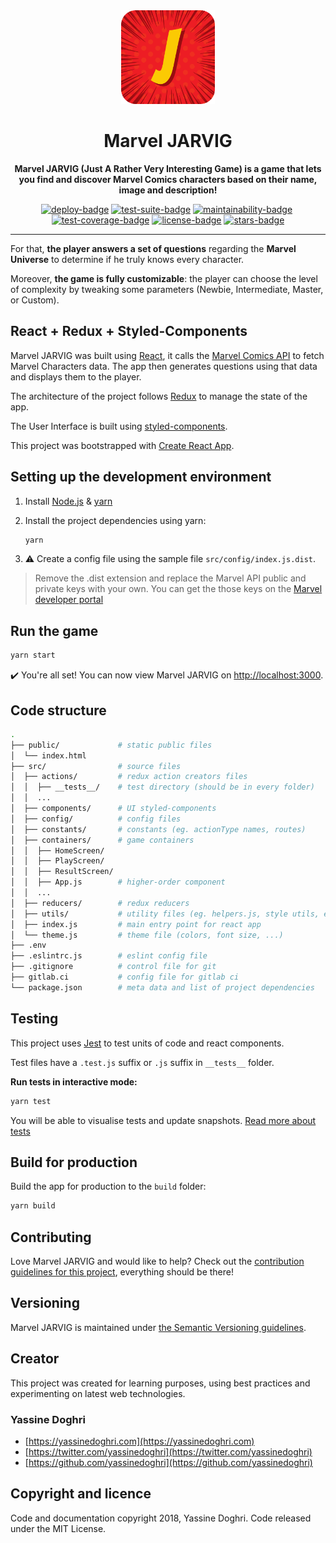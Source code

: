 <div align="center"><img width="150px" alt="Marvel JARVIG logo: the letter J in the center of a dynamic background in the style of a comics." src="https://raw.githubusercontent.com/yassinedoghri/marvel-jarvig/main/src/containers/icon-jarvig.svg" /></div>

<h1 align="center">Marvel JARVIG</h1>

<div align="center">

  **Marvel JARVIG (Just A Rather Very Interesting Game) is a game that lets you find and discover Marvel Comics characters based on their name, image and description!**

[![deploy-badge]][deploy]&nbsp;[![test-suite-badge]][test-suite]&nbsp;[![maintainability-badge]][maintainability]&nbsp;[![test-coverage-badge]][test-coverage]&nbsp;[![license-badge]][license]&nbsp;[![stars-badge]][stars]

</div>

---

For that, **the player answers a set of questions** regarding the **Marvel Universe** to determine if he truly knows every character.

Moreover, **the game is fully customizable**: the player can choose the level of complexity by tweaking some parameters (Newbie, Intermediate, Master, or Custom).

## React + Redux + Styled-Components

Marvel JARVIG was built using [React](https://reactjs.org/), it calls the [Marvel Comics API](https://developer.marvel.com/) to fetch Marvel Characters data. The app then generates questions using that data and displays them to the player.

The architecture of the project follows [Redux](https://redux.js.org) to manage the state of the app.

The User Interface is built using [styled-components](https://github.com/styled-components/styled-components).

This project was bootstrapped with [Create React App](https://github.com/facebookincubator/create-react-app).

## Setting up the development environment

1. Install [Node.js](https://nodejs.org/en/) & [yarn](https://yarnpkg.com/lang/en/docs/install)

2. Install the project dependencies using yarn:

    ```bash
    yarn
    ```

3. :warning: Create a config file using the sample file `src/config/index.js.dist`.

> Remove the .dist extension and replace the Marvel API public and private keys with your own.
> You can get the those keys on the [Marvel developer portal](https://developer.marvel.com)

## Run the game

```bash
yarn start
```

:heavy_check_mark: You're all set! You can now view Marvel JARVIG on [http://localhost:3000](http://localhost:3000).

## Code structure

```bash
.
├── public/             # static public files
│  └── index.html
├── src/                # source files
│  ├── actions/         # redux action creators files
│  │  ├── __tests__/    # test directory (should be in every folder)
│  │  ...
│  ├── components/      # UI styled-components
│  ├── config/          # config files
│  ├── constants/       # constants (eg. actionType names, routes)
│  ├── containers/      # game containers
│  │  ├── HomeScreen/
│  │  ├── PlayScreen/
│  │  ├── ResultScreen/
│  │  ├── App.js        # higher-order component
│  │  ...
│  ├── reducers/        # redux reducers
│  ├── utils/           # utility files (eg. helpers.js, style utils, etc.)
│  ├── index.js         # main entry point for react app
│  └── theme.js         # theme file (colors, font size, ...)
├── .env
├── .eslintrc.js        # eslint config file
├── .gitignore          # control file for git
├── gitlab.ci           # config file for gitlab ci
└── package.json        # meta data and list of project dependencies
```

## Testing

This project uses [Jest](https://facebook.github.io/jest/) to test units of code and react components.

Test files have a `.test.js` suffix or `.js` suffix in `__tests__` folder.

**Run tests in interactive mode:**

```bash
yarn test
```

You will be able to visualise tests and update snapshots. [Read more about tests](https://github.com/facebook/create-react-app/blob/master/packages/react-scripts/template/README.md#running-tests)

## Build for production

Build the app for production to the `build` folder:

```bash
yarn build
```

## Contributing

Love Marvel JARVIG and would like to help? Check out the [contribution guidelines for this project](./CONTRIBUTING.md), everything should be there!

## Versioning

Marvel JARVIG is maintained under [the Semantic Versioning guidelines](http://semver.org/).

## Creator

This project was created for learning purposes, using best practices and experimenting on latest web technologies.

### Yassine Doghri

- [https://yassinedoghri.com](https://yassinedoghri.com)
- [https://twitter.com/yassinedoghri](https://twitter.com/yassinedoghri)
- [https://github.com/yassinedoghri](https://github.com/yassinedoghri)

## Copyright and licence

Code and documentation copyright 2018, Yassine Doghri. Code released under the MIT License.

[deploy]: https://github.com/yassinedoghri/marvel-jarvig/actions/workflows/deploy.yml
[deploy-badge]:
  https://img.shields.io/github/workflow/status/yassinedoghri/marvel-jarvig/marvel-jarvig-deploy/main?label=deploy
[test-suite]: https://github.com/yassinedoghri/marvel-jarvig/actions/workflows/test.yml
[test-suite-badge]:
  https://img.shields.io/github/workflow/status/yassinedoghri/marvel-jarvig/marvel-jarvig-test-suite/main?label=test%20suite
[maintainability]: https://codeclimate.com/github/yassinedoghri/marvel-jarvig/maintainability
[maintainability-badge]:
  https://api.codeclimate.com/v1/badges/ead146f32706746e5e79/maintainability
[test-coverage]: https://codeclimate.com/github/yassinedoghri/marvel-jarvig/test_coverage
[test-coverage-badge]:
  https://api.codeclimate.com/v1/badges/ead146f32706746e5e79/test_coverage
[license]: https://opensource.org/licenses/MIT
[license-badge]:
  https://img.shields.io/badge/License-MIT-blue.svg
[stars]: https://github.com/yassinedoghri/marvel-jarvig/stargazers
[stars-badge]:
  https://img.shields.io/github/stars/yassinedoghri/marvel-jarvig?style=social
